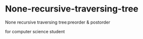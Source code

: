 # None-recursive-traversing-tree
None recursive traversing tree:preorder &amp; postorder

for computer science student
